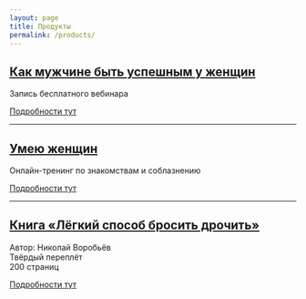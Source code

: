```yaml
---
layout: page
title: Продукты
permalink: /products/
---
```


## [Как мужчине быть успешным у женщин](/products/be-successful/)

Запись бесплатного вебинара

[Подробности тут](/products/be-successful/)

----

## [Умею женщин](/products/uzh/)

Онлайн-тренинг по знакомствам и соблазнению

[Подробности тут](/products/uzh/)

----

## [Книга «Лёгкий способ бросить дрочить»](/products/lsbd/)

Автор: Николай Воробьёв  
Твёрдый переплёт  
200 страниц

[Подробности тут](/products/lsbd/)
